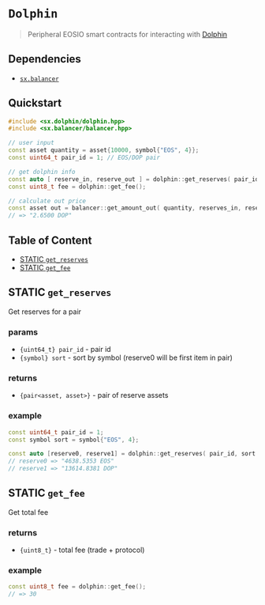 # **`Dolphin`**

> Peripheral EOSIO smart contracts for interacting with [Dolphin](https://dolphinswap.io/exchange)

## Dependencies

- [`sx.balancer`](https://github.com/stableex/sx.balancer)

## Quickstart

```c++
#include <sx.dolphin/dolphin.hpp>
#include <sx.balancer/balancer.hpp>

// user input
const asset quantity = asset{10000, symbol{"EOS", 4}};
const uint64_t pair_id = 1; // EOS/DOP pair

// get dolphin info
const auto [ reserve_in, reserve_out ] = dolphin::get_reserves( pair_id, quantity.symbol );
const uint8_t fee = dolphin::get_fee();

// calculate out price
const asset out = balancer::get_amount_out( quantity, reserves_in, reserves_out, fee );
// => "2.6500 DOP"
```

## Table of Content

- [STATIC `get_reserves`](#static-get_reserves)
- [STATIC `get_fee`](#static-get_fee)

## STATIC `get_reserves`

Get reserves for a pair

### params

- `{uint64_t} pair_id` - pair id
- `{symbol} sort` - sort by symbol (reserve0 will be first item in pair)

### returns

- `{pair<asset, asset>}` - pair of reserve assets

### example

```c++
const uint64_t pair_id = 1;
const symbol sort = symbol{"EOS", 4};

const auto [reserve0, reserve1] = dolphin::get_reserves( pair_id, sort );
// reserve0 => "4638.5353 EOS"
// reserve1 => "13614.8381 DOP"
```

## STATIC `get_fee`

Get total fee

### returns

- `{uint8_t}` - total fee (trade + protocol)

### example

```c++
const uint8_t fee = dolphin::get_fee();
// => 30
```
